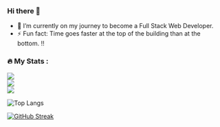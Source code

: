 ### Hi there 👋


- 🔭 I’m currently on my journey to become a Full Stack Web Developer.
- ⚡ Fun fact: Time goes faster at the top of the building than at the bottom. !!

### :fire: My Stats :<br/>
<img src="https://komarev.com/ghpvc/?username=rohityadav-sas&style=flat-square&color=blue" alt=""/><br/>
![](https://github-readme-stats.vercel.app/api?username=rohityadav-sas&theme=radical&hide_border=false&include_all_commits=true&count_private=true)<br/>
![](https://github-readme-streak-stats.herokuapp.com/?user=rohityadav-sas&theme=radical&hide_border=false)<br/>
![](https://github-readme-stats.vercel.app/api/top-langs/?username=rohityadav-sas&theme=radical&hide_border=false&include_all_commits=true&count_private=true&layout=compact)


![Top Langs](https://github-readme-stats.vercel.app/api/top-langs/?username=rohityadav-sas&layout=compact&theme=radical&count_private=true)

[![GitHub Streak](https://github-readme-streak-stats.herokuapp.com/?user=rohityadav-sas&theme=dark)](https://git.io/streak-stats)
